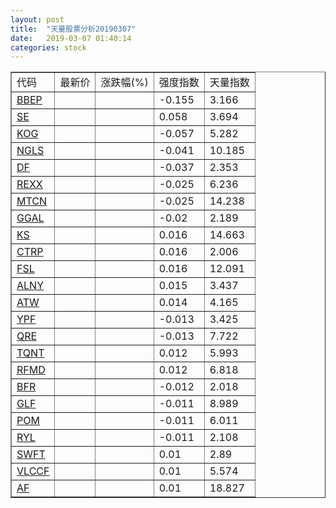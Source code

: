 ```yaml
---
layout: post
title:  "天量股票分析20190307"
date:   2019-03-07 01:40:14
categories: stock
---
```

<script type="text/javascript">
var stockList = []
stockList.push('gb_bbep');
stockList.push('gb_se');
stockList.push('gb_kog');
stockList.push('gb_ngls');
stockList.push('gb_df');
stockList.push('gb_rexx');
stockList.push('gb_mtcn');
stockList.push('gb_ggal');
stockList.push('gb_ks');
stockList.push('gb_ctrp');
stockList.push('gb_fsl');
stockList.push('gb_alny');
stockList.push('gb_atw');
stockList.push('gb_ypf');
stockList.push('gb_qre');
stockList.push('gb_tqnt');
stockList.push('gb_rfmd');
stockList.push('gb_bfr');
stockList.push('gb_glf');
stockList.push('gb_pom');
stockList.push('gb_ryl');
stockList.push('gb_swft');
stockList.push('gb_vlccf');
stockList.push('gb_af');
</script>

<table border="1">
 <tr>
  <td>代码</td>
  <td>最新价</td>
  <td>涨跌幅(%)</td>
 <td>强度指数</td>
 <td>天量指数</td>
</tr>
  <tr id="bbep"><td><a href="http://stock.finance.sina.com.cn/usstock/quotes/BBEP.html" target="_blank">BBEP</a></td><td></td><td></td><td>-0.155</td><td>3.166</td></tr>
  <tr id="se"><td><a href="http://stock.finance.sina.com.cn/usstock/quotes/SE.html" target="_blank">SE</a></td><td></td><td></td><td>0.058</td><td>3.694</td></tr>
  <tr id="kog"><td><a href="http://stock.finance.sina.com.cn/usstock/quotes/KOG.html" target="_blank">KOG</a></td><td></td><td></td><td>-0.057</td><td>5.282</td></tr>
  <tr id="ngls"><td><a href="http://stock.finance.sina.com.cn/usstock/quotes/NGLS.html" target="_blank">NGLS</a></td><td></td><td></td><td>-0.041</td><td>10.185</td></tr>
  <tr id="df"><td><a href="http://stock.finance.sina.com.cn/usstock/quotes/DF.html" target="_blank">DF</a></td><td></td><td></td><td>-0.037</td><td>2.353</td></tr>
  <tr id="rexx"><td><a href="http://stock.finance.sina.com.cn/usstock/quotes/REXX.html" target="_blank">REXX</a></td><td></td><td></td><td>-0.025</td><td>6.236</td></tr>
  <tr id="mtcn"><td><a href="http://stock.finance.sina.com.cn/usstock/quotes/MTCN.html" target="_blank">MTCN</a></td><td></td><td></td><td>-0.025</td><td>14.238</td></tr>
  <tr id="ggal"><td><a href="http://stock.finance.sina.com.cn/usstock/quotes/GGAL.html" target="_blank">GGAL</a></td><td></td><td></td><td>-0.02</td><td>2.189</td></tr>
  <tr id="ks"><td><a href="http://stock.finance.sina.com.cn/usstock/quotes/KS.html" target="_blank">KS</a></td><td></td><td></td><td>0.016</td><td>14.663</td></tr>
  <tr id="ctrp"><td><a href="http://stock.finance.sina.com.cn/usstock/quotes/CTRP.html" target="_blank">CTRP</a></td><td></td><td></td><td>0.016</td><td>2.006</td></tr>
  <tr id="fsl"><td><a href="http://stock.finance.sina.com.cn/usstock/quotes/FSL.html" target="_blank">FSL</a></td><td></td><td></td><td>0.016</td><td>12.091</td></tr>
  <tr id="alny"><td><a href="http://stock.finance.sina.com.cn/usstock/quotes/ALNY.html" target="_blank">ALNY</a></td><td></td><td></td><td>0.015</td><td>3.437</td></tr>
  <tr id="atw"><td><a href="http://stock.finance.sina.com.cn/usstock/quotes/ATW.html" target="_blank">ATW</a></td><td></td><td></td><td>0.014</td><td>4.165</td></tr>
  <tr id="ypf"><td><a href="http://stock.finance.sina.com.cn/usstock/quotes/YPF.html" target="_blank">YPF</a></td><td></td><td></td><td>-0.013</td><td>3.425</td></tr>
  <tr id="qre"><td><a href="http://stock.finance.sina.com.cn/usstock/quotes/QRE.html" target="_blank">QRE</a></td><td></td><td></td><td>-0.013</td><td>7.722</td></tr>
  <tr id="tqnt"><td><a href="http://stock.finance.sina.com.cn/usstock/quotes/TQNT.html" target="_blank">TQNT</a></td><td></td><td></td><td>0.012</td><td>5.993</td></tr>
  <tr id="rfmd"><td><a href="http://stock.finance.sina.com.cn/usstock/quotes/RFMD.html" target="_blank">RFMD</a></td><td></td><td></td><td>0.012</td><td>6.818</td></tr>
  <tr id="bfr"><td><a href="http://stock.finance.sina.com.cn/usstock/quotes/BFR.html" target="_blank">BFR</a></td><td></td><td></td><td>-0.012</td><td>2.018</td></tr>
  <tr id="glf"><td><a href="http://stock.finance.sina.com.cn/usstock/quotes/GLF.html" target="_blank">GLF</a></td><td></td><td></td><td>-0.011</td><td>8.989</td></tr>
  <tr id="pom"><td><a href="http://stock.finance.sina.com.cn/usstock/quotes/POM.html" target="_blank">POM</a></td><td></td><td></td><td>-0.011</td><td>6.011</td></tr>
  <tr id="ryl"><td><a href="http://stock.finance.sina.com.cn/usstock/quotes/RYL.html" target="_blank">RYL</a></td><td></td><td></td><td>-0.011</td><td>2.108</td></tr>
  <tr id="swft"><td><a href="http://stock.finance.sina.com.cn/usstock/quotes/SWFT.html" target="_blank">SWFT</a></td><td></td><td></td><td>0.01</td><td>2.89</td></tr>
  <tr id="vlccf"><td><a href="http://stock.finance.sina.com.cn/usstock/quotes/VLCCF.html" target="_blank">VLCCF</a></td><td></td><td></td><td>0.01</td><td>5.574</td></tr>
  <tr id="af"><td><a href="http://stock.finance.sina.com.cn/usstock/quotes/AF.html" target="_blank">AF</a></td><td></td><td></td><td>0.01</td><td>18.827</td></tr>
</table>
